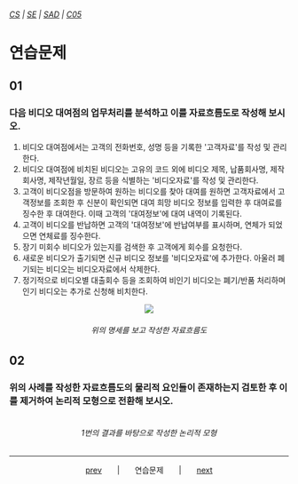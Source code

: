 ###### [*CS*](../../README.md) | [*SE*](../README.md) | [*SAD*](README.md) | [*C05*](C05-00.md)

# 연습문제

## 01

### 다음 비디오 대여점의 업무처리를 분석하고 이를 자료흐름도로 작성해 보시오.

1. 비디오 대여점에서는 고객의 전화번호, 성명 등을 기록한 '고객자료'를 작성 및 관리한다.
2. 비디오 대여점에 비치된 비디오는 고유의 코드 외에 비디오 제목, 납품회사명, 제작회사명, 제작년월일, 장르 등을 식별하는 '비디오자료'를 작성 및 관리한다.
3. 고객이 비디오점을 방문하여 원하는 비디오를 찾아 대여를 원하면 고객자료에서 고객정보를 조회한 후 신분이 확인되면 대여 희망 비디오 정보를 입력한 후 대여료를 징수한 후 대여한다. 이때 고객의 '대여정보'에 대여 내역이 기록된다.
4. 고객이 비디오를 반납하면 고객의 '대여정보'에 반납여부를 표시하며, 연체가 되었으면 연체료를 징수한다.
5. 장기 미회수 비디오가 있는지를 검색한 후 고객에게 회수를 요청한다.
6. 새로운 비디오가 출기되면 신규 비디오 정보를 '비디오자료'에 추가한다. 아울러 폐기되는 비디오는 비디오자료에서 삭제한다.
7. 정기적으로 비디오별 대출회수 등을 조회하여 비인기 비디오는 폐기/반품 처리하며 인기 비디오는 추가로 신청해 비치한다.

<p align="center">
    <img src="https://user-images.githubusercontent.com/75299843/110437878-30456b80-80f9-11eb-8ab1-e415bcf5ff1f.jpg">
    <h6 align="center">
        위의 명세를 보고 작성한 자료흐름도
    </h6>
</p>

## 02

### 위의 사례를 작성한 자료흐름도의 물리적 요인들이 존재하는지 검토한 후 이를 제거하여 논리적 모형으로 전환해 보시오.

<p align="center">
    <img src="">
    <h6 align="center">
        1번의 결과를 바탕으로 작성한 논리적 모형
    </h6>
</p>

---

<p align="center">
    <a href="C05-04.md">prev</a>
    &nbsp; &nbsp; &nbsp; | &nbsp; &nbsp; &nbsp;
    연습문제
    &nbsp; &nbsp; &nbsp; | &nbsp; &nbsp; &nbsp;
    <a href="C06-00.md">next</a>
</p>
